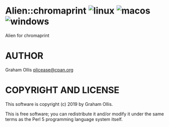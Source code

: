 # Alien::chromaprint ![linux](https://github.com/plicease/Alien-chromaprint/workflows/linux/badge.svg) ![macos](https://github.com/plicease/Alien-chromaprint/workflows/macos/badge.svg) ![windows](https://github.com/plicease/Alien-chromaprint/workflows/windows/badge.svg)

Alien for chromaprint

# AUTHOR

Graham Ollis <plicease@cpan.org>

# COPYRIGHT AND LICENSE

This software is copyright (c) 2019 by Graham Ollis.

This is free software; you can redistribute it and/or modify it under
the same terms as the Perl 5 programming language system itself.
